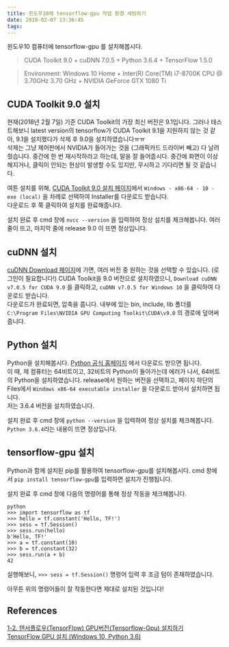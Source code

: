 ```yaml
---
title: 윈도우10에 tensorflow-gpu 작업 환경 세팅하기
date: 2018-02-07 13:36:45
tags:
---
```


윈도우10 컴퓨터에 tensorflow-gpu 를 설치해봅시다.

> CUDA Toolkit 9.0 + cuDNN 7.0.5 + Python 3.6.4 + TensorFlow 1.5.0  

> Environment: Windows 10 Home + Inter(R) Core(TM) i7-8700K CPU @ 3.70GHz 3.70 GHz + NVIDIA GeForce GTX 1080 Ti

## CUDA Toolkit 9.0 설치
현재(2018년 2월 7일) 기준 CUDA Toolkit의 가장 최신 버전은 9.1입니다. 그러나 테스트해보니 latest version의 tensorflow가 CUDA Toolkit 9.1을 지원하지 않는 것 같아, 9.1을 설치했다가 삭제 후 9.0을 설치하였습니다ㅠㅠ  
삭제는 그냥 제어판에서 NVIDIA가 들어가는 것을 (그래픽카드 드라이버 빼고) 다 날려줬습니다. 중간에 한 번 재시작하라고 하는데, 말을 잘 들어줍시다. 중간에 화면이 이상해지거나, 클릭이 안되는 현상이 발생할 수도 있지만, 무시하고 기다리면 될 것 같습니다.  

여튼 설치를 위해, [CUDA Toolkit 9.0 설치 페이지](https://developer.nvidia.com/cuda-90-download-archive)에서 `Windows - x86-64 - 10 - exe (local)` 을 차례로 선택하여 Installer를 다운로드 받습니다.  
다운로드 후 쭉 클릭하여 설치를 완료해줍니다.  

설치 완료 후 cmd 창에 `nvcc --version` 을 입력하여 정상 설치를 체크해봅니다. 여러 줄이 뜨고, 마지막 줄에 release 9.0 이 뜨면 정상입니다.  

## cuDNN 설치
[cuDNN Download 페이지](https://developer.nvidia.com/rdp/cudnn-download)에 가면, 여러 버전 중 원하는 것을 선택할 수 있습니다. (로그인이 필요합니다!) CUDA Toolkit을 9.0 버전으로 설치하였으니, `Download cuDNN v7.0.5 for CUDA 9.0` 을 클릭하고, `cuDNN v7.0.5 for Windows 10` 을 클릭하여 다운로드 받습니다.  
다운로드가 완료되면, 압축을 풉니다. 내부에 있는 bin, include, lib 폴더를 `C:\Program Files\NVIDIA GPU Computing Toolkit\CUDA\v9.0` 의 경로에 덮어써줍니다.  

## Python 설치
Python을 설치해봅시다. [Python 공식 홈페이지](https://www.python.org) 에서 다운로드 받으면 됩니다.  
이 때, 제 컴퓨터는 64비트이고, 32비트의 Python이 돌아가는데 에러가 나서, 64비트의 Python을 설치하였습니다. release에서 원하는 버전을 선택하고, 페이지 하단의 Files에서 `Windows x86-64 executable installer` 을 다운로드 받아서 설치하면 됩니다.  
저는 3.6.4 버전을 설치하였습니다.  

설치 완료 후 cmd 창에 `python --version` 을 입력하여 정상 설치를 체크해봅니다. `Python 3.6.4`라는 내용이 뜨면 정상입니다.  

## tensorflow-gpu 설치
Python과 함께 설치된 pip를 활용하여 tensorflow-gpu를 설치해봅시다. cmd 창에서 `pip install tensorflow-gpu`를 입력하면 설치가 진행됩니다.

설치 완료 후 cmd 창에 다음의 명령어를 통해 정상 작동을 체크해봅니다.

```
python
>>> import tensorflow as tf
>>> hello = tf.constant('Hello, TF!')
>>> sess = tf.Session()
>>> sess.run(hello)
b'Hello, TF!'
>>> a = tf.constant(10)
>>> b = tf.constant(32)
>>> sess.run(a + b)
42
```

실행해보니, `>>> sess = tf.Session()` 명령어 입력 후 조금 텀이 존재하였습니다.  

아무튼 위의 명령어들이 잘 작동한다면 제대로 설치된 것입니다!  

## References
[1-2. 텐서플로우(TensorFlow) GPU버전(Tensorflow-Gpu) 설치하기](http://solarisailab.com/archives/1581)  
[TensorFlow GPU 설치 (Windows 10, Python 3.6)](http://deltacola.tistory.com/7)   
